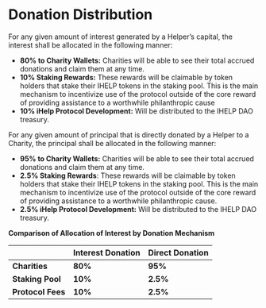 # Donation Distribution

For any given amount of interest generated by a Helper’s capital, the interest shall be allocated in the following manner:

* **80% to Charity Wallets:** Charities will be able to see their total accrued donations and claim them at any time.&#x20;
* **10% Staking Rewards:** These rewards will be claimable by token holders that stake their IHELP tokens in the staking pool. This is the main mechanism to incentivize use of the protocol outside of the core reward of providing assistance to a worthwhile philanthropic cause
* **10% iHelp Protocol Development:** Will be distributed to the IHELP DAO treasury.

For any given amount of principal that is directly donated by a Helper to a Charity, the principal shall be allocated in the following manner:

* **95% to Charity Wallets:** Charities will be able to see their total accrued donations and claim them at any time.&#x20;
* **2.5% Staking Rewards**: These rewards will be claimable by token holders that stake their IHELP tokens in the staking pool. This is the main mechanism to incentivize use of the protocol outside of the core reward of providing assistance to a worthwhile philanthropic cause.
* **2.5% iHelp Protocol Development:** Will be distributed to the IHELP DAO treasury.&#x20;

**Comparison of Allocation of Interest by Donation Mechanism**

|                   | **Interest Donation** | **Direct Donation** |
| ----------------- | --------------------- | ------------------- |
| **Charities**     | **80%**               | **95%**             |
| **Staking Pool**  | **10%**               | **2.5%**            |
| **Protocol Fees** | **10%**               | **2.5%**            |
